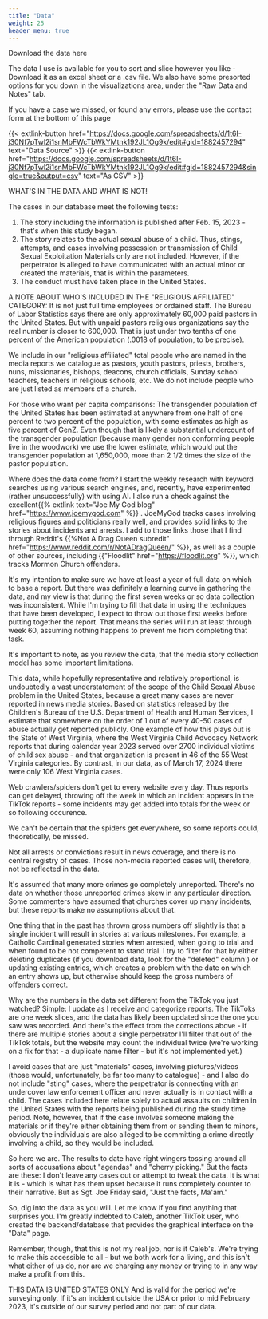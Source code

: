 ```yaml
---
title: "Data"
weight: 25
header_menu: true
---
```

Download the data here

The data I use is available for you to sort and slice however you like - Download it as an excel sheet or a .csv file. We also have some presorted options for you down in the visualizations area, under the "Raw Data and Notes" tab.

If you have a case we missed, or found any errors, please use the contact form at the bottom of this page

{{< extlink-button href="https://docs.google.com/spreadsheets/d/1t6I-j30Nf7pTwl2i1snMbFWcTbWkYMtnk192JL1Og9k/edit#gid=1882457294" text="Data Source" >}} {{< extlink-button href="https://docs.google.com/spreadsheets/d/1t6I-j30Nf7pTwl2i1snMbFWcTbWkYMtnk192JL1Og9k/edit#gid=1882457294&single=true&output=csv" text="As CSV" >}}

WHAT'S IN THE DATA AND WHAT IS NOT! <BR>

The cases in our database meet the following tests:
1. The story including the information is published after Feb. 15, 2023 - that's when this study began.
2. The story relates to the actual sexual abuse of a child. Thus, stings, attempts, and cases involving possession or transmission of Child Sexual Exploitation Materials only are not included. However, if the perpetrator is alleged to have communicated with an actual minor or created the materials, that is within the parameters.
3. The conduct must have taken place in the United States. 

A NOTE ABOUT WHO'S INCLUDED IN THE "RELIGIOUS AFFILIATED" CATEGORY:
It is not just full time employees or ordained staff. The Bureau of Labor Statistics says there are only approximately 60,000 paid pastors in the United States. But with unpaid pastors religious organizations say the real number is closer to 600,000. That is just under two tenths of one percent of the American population (.0018 of population, to be precise).

We include in our "religious affiliated" total people who are named in the media reports we catalogue as pastors, youth pastors, priests, brothers, nuns, missionaries, bishops, deacons, church officials, Sunday school teachers, teachers in religious schools, etc. We do not include people who are just listed as members of a church.

For those who want per capita comparisons:
The transgender population of the United States has been estimated at anywhere from one half of one percent to two percent of the population, with some estimates as high as five percent of GenZ. Even though that is likely a substantial undercount of the transgender population (because many gender non conforming people live in the woodwork) we use the lower estimate, which would put the transgender population at 1,650,000, more than 2 1/2 times the size of the pastor population.

Where does the data come from?
I start the weekly research with keyword searches using various search engines, and, recently, have experimented (rather unsuccessfully) with using AI. I also run a check against the excellent{{% extlink text="Joe My God blog" href="https://www.joemygod.com" %}} . JoeMyGod tracks cases involving religious figures and politicians really well, and provides solid links to the stories about incidents and arrests. I add to those links those that I find through Reddit's {{%Not A Drag Queen subredit" href="https://www.reddit.com/r/NotADragQueen/" %}}, as well as a couple of other sources, including {{"Floodlit" href="https://floodlit.org" %}}, which tracks Mormon Church offenders.

It's my intention to make sure we have at least a year of full data on which to base a report. But there was definitely a learning curve in gathering the data, and my view is that during the first seven weeks or so data collection was inconsistent. While I'm trying to fill that data in using the techniques that have been developed, I expect to throw out those first weeks before putting together the report. That means the series will run at least through week 60, assuming nothing happens to prevent me from completing that task.

It's important to note, as you review the data, that the media story collection model has some important limitations.

This data, while hopefully representative and relatively proportional, is undoubtedly a vast understatement of the scope of the Child Sexual Abuse problem in the United States, because a great many cases are never reported in news media stories. Based on statistics released by the Children's Bureau of the U.S. Department of Health and Human Services, I estimate that somewhere on the order of 1 out of every 40-50 cases of abuse actually get reported publicly. One example of how this plays out is the State of West Virginia, where the West Virginia Child Advocacy Network reports that during calendar year 2023 served over 2700 individual victims of child sex abuse - and that organization is present in 46 of the 55 West Virginia categories. By contrast, in our data, as of March 17, 2024 there were only 106 West Virginia cases.  

Web crawlers/spiders don't get to every website every day. Thus reports can get delayed, throwing off the week in which an incident appears in the TikTok reports - some incidents may get added into totals for the week or so following occurence.

We can't be certain that the spiders get everywhere, so some reports could, theoretically, be missed.

Not all arrests or convictions result in news coverage, and there is no central registry of cases. Those non-media reported cases will, therefore, not be reflected in the data.

It's assumed that many more crimes go completely unreported. There's no data on whether those unreported crimes skew in any particular direction. Some commenters have assumed that churches cover up many incidents, but these reports make no assumptions about that.

One thing that in the past has thrown gross numbers off slightly is that a single incident will result in stories at various milestones. For example, a Catholic Cardinal generated stories when arrested, when going to trial and when found to be not competent to stand trial. I try to filter for that by either deleting duplicates (if you download data, look for the "deleted" column!) or updating existing entries, which creates a problem with the date on which an entry shows up, but otherwise should keep the gross numbers of offenders correct.

Why are the numbers in the data set different from the TikTok you just watched? Simple: I update as I receive and categorize reports. The TikToks are one week slices, and the data has likely been updated since the one you saw was recorded. And there's the effect from the corrections above - if there are multiple stories about a single perpetrator I'll filter that out of the TikTok totals, but the website may count the individual twice (we're working on a fix for that - a duplicate name filter - but it's not implemented yet.)

I avoid cases that are just "materials" cases, involving pictures/videos (those would, unfortunately, be far too many to catalogue) - and I also do not include "sting" cases, where the perpetrator is connecting with an undercover law enforcement officer and never actually is in contact with a child. The cases included here relate solely to actual assaults on children in the United States with the reports being published during the study time period. Note, however, that if the case involves someone making the materials or if they're either obtaining them from or sending them to minors, obviously the individuals are also alleged to be committing a crime directly involving a child, so they would be included.

So here we are. The results to date have right wingers tossing around all sorts of accusations about "agendas" and "cherry picking." But the facts are these: I don't leave any cases out or attempt to tweak the data. It is what it is - which is what has them upset because it runs completely counter to their narrative. But as Sgt. Joe Friday said, "Just the facts, Ma'am."

So, dig into the data as you will. Let me know if you find anything that surprises you. I'm greatly indebted to Caleb, another TikTok user, who created the backend/database that provides the graphical interface on the "Data" page.

Remember, though, that this is not my real job, nor is it Caleb's. We're trying to make this accessible to all - but we both work for a living, and this isn't what either of us do, nor are we charging any money or trying to in any way make a profit from this.

THIS DATA IS UNITED STATES ONLY
And is valid for the period we're surveying only. If it's an incident outside the USA or prior to mid February 2023, it's outside of our survey period and not part of our data.
